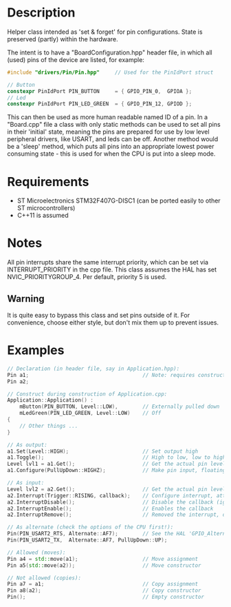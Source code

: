 

# Description
Helper class intended as 'set & forget' for pin  configurations. State is preserved (partly) within the hardware.

The intent is to have a "BoardConfiguration.hpp" header file, in which all (used) pins of the device are listed, for example:
```cpp
#include "drivers/Pin/Pin.hpp"     // Used for the PinIdPort struct

// Button
constexpr PinIdPort PIN_BUTTON     = { GPIO_PIN_0,  GPIOA };
// Led
constexpr PinIdPort PIN_LED_GREEN  = { GPIO_PIN_12, GPIOD };
```

This can then be used as more human readable named ID of a pin. In a "Board.cpp" file a class with only static methods can be used to set all pins in their 'initial' state, meaning the pins are prepared for use by low level peripheral drivers, like USART, and leds can be off. Another method would be a 'sleep' method, which puts all pins into an appropriate lowest power consuming state - this is used for when the CPU is put into a sleep mode.

# Requirements
* ST Microelectronics STM32F407G-DISC1 (can be ported easily to other ST microcontrollers)
* C++11 is assumed

# Notes
All pin interrupts share the same interrupt priority, which can be set via INTERRUPT_PRIORITY in the cpp file.
This class assumes the HAL has set NVIC_PRIORITYGROUP_4.
Per default, priority 5 is used.

## Warning
It is quite easy to bypass this class and set pins outside of it. For convenience, choose either style, but don't mix them up to prevent issues.
 
# Examples
```cpp
// Declaration (in header file, say in Application.hpp):
Pin a1;										// Note: requires construction during construction of owning class
Pin a2;

// Construct during construction of Application.cpp:
Application::Application() :
    mButton(PIN_BUTTON, Level::LOW),        // Externally pulled down
    mLedGreen(PIN_LED_GREEN, Level::LOW)    // Off
{
    // Other things ...
}

// As output:
a1.Set(Level::HIGH);                        // Set output high
a1.Toggle();                                // High to low, low to high
Level lvl1 = a1.Get();                      // Get the actual pin level
a1.Configure(PullUpDown::HIGHZ);            // Make pin input, floating

// As input:
Level lvl2 = a2.Get();                      // Get the actual pin level
a2.Interrupt(Trigger::RISING, callback);    // Configure interrupt, attach callback, default active
a2.InterruptDisable();                      // Disable the callback (ignores the interrupt)
a2.InterruptEnable();                       // Enables the callback
a2.InterruptRemove();                       // Removed the interrupt, detaches the callback

// As alternate (check the options of the CPU first!):
Pin(PIN_USART2_RTS, Alternate::AF7);        // See the HAL 'GPIO_Alternate_function_selection' for options
Pin(PIN_USART2_TX,  Alternate::AF7, PullUpDown::UP);

// Allowed (moves):
Pin a4 = std::move(a1);                     // Move assignment
Pin a5(std::move(a2));                      // Move constructor

// Not allowed (copies):
Pin a7 = a1;                                // Copy assignment
Pin a8(a2);                                 // Copy constructor
Pin();                                      // Empty constructor
```
